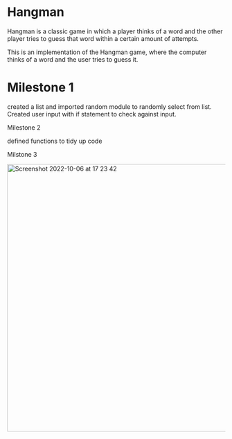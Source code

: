 # Hangman
Hangman is a classic game in which a player thinks of a word and the other player tries to guess that word within a certain amount of attempts.

This is an implementation of the Hangman game, where the computer thinks of a word and the user tries to guess it. 

# Milestone 1

created a list and imported random module to randomly select from list. Created user input with if statement to check against input.

Milestone 2

defined functions to tidy up code

Milstone 3


<img width="617" alt="Screenshot 2022-10-06 at 17 23 42" src="https://user-images.githubusercontent.com/115017870/194366892-2766a86d-fe41-4550-b67f-8d66ee7c8b24.png">
